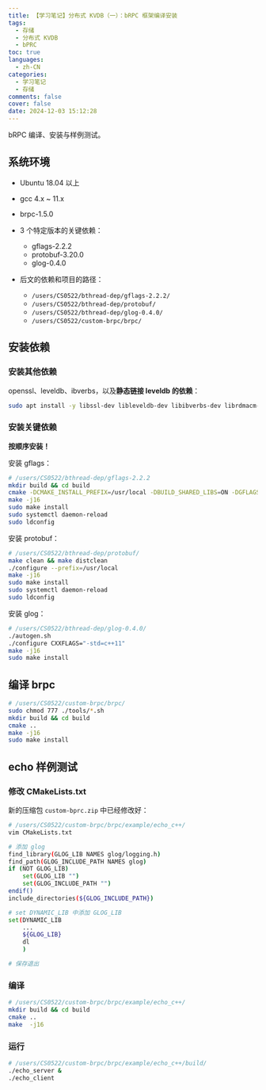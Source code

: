 ```yaml
---
title: 【学习笔记】分布式 KVDB（一）：bRPC 框架编译安装
tags:
  - 存储
  - 分布式 KVDB
  - bPRC
toc: true
languages:
  - zh-CN
categories:
  - 学习笔记
  - 存储
comments: false
cover: false
date: 2024-12-03 15:12:28
---
```


bRPC 编译、安装与样例测试。

<!-- more -->

## 系统环境

+ Ubuntu 18.04 以上
+ gcc 4.x ~ 11.x
+ brpc-1.5.0
+ 3 个特定版本的关键依赖：

    - gflags-2.2.2
    - protobuf-3.20.0
    - glog-0.4.0
+ 后文的依赖和项目的路径：

    - `/users/CS0522/bthread-dep/gflags-2.2.2/`
    - `/users/CS0522/bthread-dep/protobuf/`
    - `/users/CS0522/bthread-dep/glog-0.4.0/`
    - `/users/CS0522/custom-brpc/brpc/`

## 安装依赖

### 安装其他依赖

openssl、leveldb、ibverbs，以及**静态链接 leveldb 的依赖**：

```bash
sudo apt install -y libssl-dev libleveldb-dev libibverbs-dev librdmacm-dev libsnappy-dev
```

### 安装关键依赖
**按顺序安装！**

安装 gflags：

```bash
# /users/CS0522/bthread-dep/gflags-2.2.2
mkdir build && cd build
cmake -DCMAKE_INSTALL_PREFIX=/usr/local -DBUILD_SHARED_LIBS=ON -DGFLAGS_NAMESPACE=google -DCMAKE_HAVE_LIBC_PTHREAD=ON -G "Unix Makefiles" -DBUILD_SHARED_LIBS=1 -DBUILD_STATIC_LIBS=1 ../
make -j16
sudo make install
sudo systemctl daemon-reload
sudo ldconfig
```

安装 protobuf：

```bash
# /users/CS0522/bthread-dep/protobuf/
make clean && make distclean
./configure --prefix=/usr/local
make -j16
sudo make install
sudo systemctl daemon-reload
sudo ldconfig
```

安装 glog：

```bash
# /users/CS0522/bthread-dep/glog-0.4.0/
./autogen.sh
./configure CXXFLAGS="-std=c++11"
make -j16
sudo make install
```

## 编译 brpc

```bash
# /users/CS0522/custom-brpc/brpc/
sudo chmod 777 ./tools/*.sh
mkdir build && cd build
cmake ..
make -j16
sudo make install
```

## echo 样例测试

### 修改 CMakeLists.txt

新的压缩包 `custom-bprc.zip` 中已经修改好：

```bash
# /users/CS0522/custom-brpc/brpc/example/echo_c++/
vim CMakeLists.txt

# 添加 glog
find_library(GLOG_LIB NAMES glog/logging.h)
find_path(GLOG_INCLUDE_PATH NAMES glog)
if (NOT GLOG_LIB)
    set(GLOG_LIB "")
    set(GLOG_INCLUDE_PATH "")
endif()
include_directories(${GLOG_INCLUDE_PATH})

# set DYNAMIC_LIB 中添加 GLOG_LIB
set(DYNAMIC_LIB
    ...
    ${GLOG_LIB}
    dl
    )

# 保存退出
```

### 编译

```bash
# /users/CS0522/custom-brpc/brpc/example/echo_c++/
mkdir build && cd build
cmake ..
make  -j16
```

### 运行

```bash
# /users/CS0522/custom-brpc/brpc/example/echo_c++/build/
./echo_server &
./echo_client
```